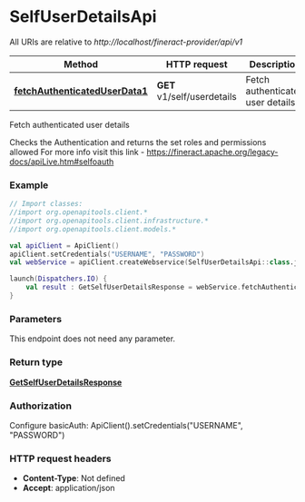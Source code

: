 # SelfUserDetailsApi

All URIs are relative to *http://localhost/fineract-provider/api/v1*

| Method | HTTP request | Description |
| ------------- | ------------- | ------------- |
| [**fetchAuthenticatedUserData1**](SelfUserDetailsApi.md#fetchAuthenticatedUserData1) | **GET** v1/self/userdetails | Fetch authenticated user details |



Fetch authenticated user details

Checks the Authentication and returns the set roles and permissions allowed  For more info visit this link - https://fineract.apache.org/legacy-docs/apiLive.htm#selfoauth

### Example
```kotlin
// Import classes:
//import org.openapitools.client.*
//import org.openapitools.client.infrastructure.*
//import org.openapitools.client.models.*

val apiClient = ApiClient()
apiClient.setCredentials("USERNAME", "PASSWORD")
val webService = apiClient.createWebservice(SelfUserDetailsApi::class.java)

launch(Dispatchers.IO) {
    val result : GetSelfUserDetailsResponse = webService.fetchAuthenticatedUserData1()
}
```

### Parameters
This endpoint does not need any parameter.

### Return type

[**GetSelfUserDetailsResponse**](GetSelfUserDetailsResponse.md)

### Authorization


Configure basicAuth:
    ApiClient().setCredentials("USERNAME", "PASSWORD")

### HTTP request headers

 - **Content-Type**: Not defined
 - **Accept**: application/json

